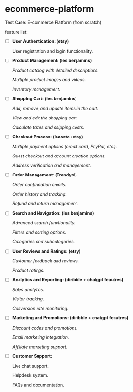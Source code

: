 # ecommerce-platform
Test Case: E-commerce Platform (from scratch)

feature list:

- [ ]  **User Authentication: (etsy)**
    
    User registration and login functionality.
    
- [ ]  **Product Management: (les benjamins)**
    
    *Product catalog with detailed descriptions.*
    
    *Multiple product images and videos.*
    
    *Inventory management.*
    
- [ ]  **Shopping Cart: (les benjamins)**
    
    *Add, remove, and update items in the cart.*
    
    *View and edit the shopping cart.*
    
    *Calculate taxes and shipping costs.*
    
- [ ]  **Checkout Process:  (lacoste+etsy)**
    
    *Multiple payment options (credit card, PayPal, etc.).*
    
    *Guest checkout and account creation options.*
    
    *Address verification and management.*
    
- [ ]  **Order Management: (Trendyol)**
    
    *Order confirmation emails.*
    
    *Order history and tracking.*
    
    *Refund and return management.*
    
- [ ]  **Search and Navigation: (les benjamins)**
    
    *Advanced search functionality.*
    
    *Filters and sorting options.*
    
    *Categories and subcategories.*
    
- [ ]  **User Reviews and Ratings: (etsy)**
    
    *Customer feedback and reviews.*
    
    *Product ratings.*
    
- [ ]  **Analytics and Reporting: (diribble + chatgpt feautres)**
    
    *Sales analytics.*
    
    *Visitor tracking.*
    
    *Conversion rate monitoring.*
    
- [ ]  **Marketing and Promotions: (diribble + chatgpt feautres)**
    
    *Discount codes and promotions.*
    
    *Email marketing integration.*
    
    *Affiliate marketing support.*
    
- [ ]  **Customer Support:**
    
    Live chat support.
    
    Helpdesk system.
    
    FAQs and documentation.